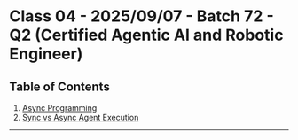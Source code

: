 # Class 04 - 2025/09/07 - Batch 72 - Q2 (Certified Agentic AI and Robotic Engineer)

## Table of Contents

1. [Async Programming](./01_aysnc_programming)
2. [Sync vs Async Agent Execution](./02_sync_vs_async_agent_execution/)

---